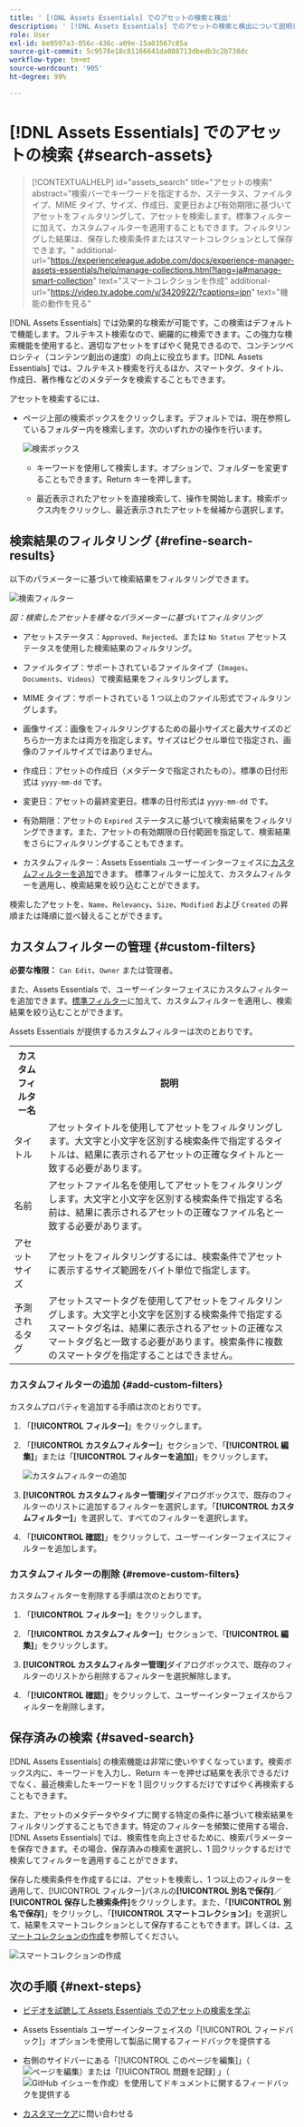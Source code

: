```yaml
---
title: ' [!DNL Assets Essentials] でのアセットの検索と検出'
description: ' [!DNL Assets Essentials] でのアセットの検索と検出について説明します。'
role: User
exl-id: be9597a3-056c-436c-a09e-15a03567c85a
source-git-commit: 5c9578e18c81166641da088713dbedb3c2b738dc
workflow-type: tm+mt
source-wordcount: '905'
ht-degree: 99%

---
```


# [!DNL Assets Essentials] でのアセットの検索  {#search-assets}

>[!CONTEXTUALHELP]
>id="assets_search"
>title="アセットの検索"
>abstract="検索バーでキーワードを指定するか、ステータス、ファイルタイプ、MIME タイプ、サイズ、作成日、変更日および有効期限に基づいてアセットをフィルタリングして、アセットを検索します。標準フィルターに加えて、カスタムフィルターを適用することもできます。フィルタリングした結果は、保存した検索条件またはスマートコレクションとして保存できます。"
>additional-url="https://experienceleague.adobe.com/docs/experience-manager-assets-essentials/help/manage-collections.html?lang=ja#manage-smart-collection" text="スマートコレクションを作成"
>additional-url="https://video.tv.adobe.com/v/3420922/?captions=jpn" text="機能の動作を見る"

[!DNL Assets Essentials] では効果的な検索が可能です。この検索はデフォルトで機能します。フルテキスト検索なので、網羅的に検索できます。この強力な検索機能を使用すると、適切なアセットをすばやく発見できるので、コンテンツベロシティ（コンテンツ創出の速度）の向上に役立ちます。[!DNL Assets Essentials] では、フルテキスト検索を行えるほか、スマートタグ、タイトル、作成日、著作権などのメタデータを検索することもできます。

アセットを検索するには、

* ページ上部の検索ボックスをクリックします。デフォルトでは、現在参照しているフォルダー内を検索します。次のいずれかの操作を行います。

  ![検索ボックス](assets/search-box.png)

   * キーワードを使用して検索します。オプションで、フォルダーを変更することもできます。Return キーを押します。

   * 最近表示されたアセットを直接検索して、操作を開始します。検索ボックス内をクリックし、最近表示されたアセットを候補から選択します。

## 検索結果のフィルタリング {#refine-search-results}

以下のパラメーターに基づいて検索結果をフィルタリングできます。

![検索フィルター](assets/filters1.png)

*図：検索したアセットを様々なパラメーターに基づいてフィルタリング*

* アセットステータス：`Approved`、`Rejected`、または `No Status` アセットステータスを使用した検索結果のフィルタリング。

* ファイルタイプ：サポートされているファイルタイプ（`Images`、`Documents`、`Videos`）で検索結果をフィルタリングします。
* MIME タイプ：サポートされている 1 つ以上のファイル形式でフィルタリングします。<!-- TBD:  [supported file formats](/help/using/supported-file-formats.md). -->
* 画像サイズ：画像をフィルタリングするための最小サイズと最大サイズのどちらか一方または両方を指定します。サイズはピクセル単位で指定され、画像のファイルサイズではありません。
* 作成日：アセットの作成日（メタデータで指定されたもの）。標準の日付形式は `yyyy-mm-dd` です。
* 変更日：アセットの最終変更日。標準の日付形式は `yyyy-mm-dd` です。

* 有効期限：アセットの `Expired` ステータスに基づいて検索結果をフィルタリングできます。また、アセットの有効期限の日付範囲を指定して、検索結果をさらにフィルタリングすることもできます。

* カスタムフィルター：Assets Essentials ユーザーインターフェイスに[カスタムフィルターを追加](#custom-filters)できます。 標準フィルターに加えて、カスタムフィルターを適用し、検索結果を絞り込むことができます。

検索したアセットを、`Name`、`Relevancy`、`Size`、`Modified` および `Created` の昇順または降順に並べ替えることができます。

## カスタムフィルターの管理 {#custom-filters}

**必要な権限：** `Can Edit`、`Owner` または管理者。

また、Assets Essentials で、ユーザーインターフェイスにカスタムフィルターを追加できます。[標準フィルター](#refine-search-results)に加えて、カスタムフィルターを適用し、検索結果を絞り込むことができます。

Assets Essentials が提供するカスタムフィルターは次のとおりです。

<table>
    <tbody>
     <tr>
      <th><strong>カスタムフィルター名</strong></th>
      <th><strong>説明</strong></th>
     </tr>
     <tr>
      <td>タイトル</td>
      <td>アセットタイトルを使用してアセットをフィルタリングします。大文字と小文字を区別する検索条件で指定するタイトルは、結果に表示されるアセットの正確なタイトルと一致する必要があります。</td>
     </tr>
     <tr>
      <td>名前</td>
      <td>アセットファイル名を使用してアセットをフィルタリングします。大文字と小文字を区別する検索条件で指定する名前は、結果に表示されるアセットの正確なファイル名と一致する必要があります。</td>
     </tr>
     <tr>
      <td>アセットサイズ</td>
      <td>アセットをフィルタリングするには、検索条件でアセットに表示するサイズ範囲をバイト単位で指定します。</td>
     </tr>
     <tr>
      <td>予測されるタグ</td>
      <td>アセットスマートタグを使用してアセットをフィルタリングします。大文字と小文字を区別する検索条件で指定するスマートタグ名は、結果に表示されるアセットの正確なスマートタグ名と一致する必要があります。検索条件に複数のスマートタグを指定することはできません。</td>
     </tr>    
    </tbody>
   </table>

<!--
   You can use a wildcard operator (*) to enable Assets Essentials to display assets in the results that partially match the search criteria. For example, if you define <b>ma*</b> as the search criteria, Assets Essentials displays assets with title, such as, market, marketing, man, manchester, and so on in the results.

   You can use a wildcard operator (*) to enable Assets Essentials to display assets in the results that partially match the search criteria.

   You can use a wildcard operator (*) to enable Assets Essentials to display assets in the results that partially match the search criteria. You can specify multiple smart tags separated by a comma in the search criteria.

   -->

### カスタムフィルターの追加 {#add-custom-filters}

カスタムプロパティを追加する手順は次のとおりです。

1. 「**[!UICONTROL フィルター]**」をクリックします。

1. 「**[!UICONTROL カスタムフィルター]**」セクションで、「**[!UICONTROL 編集]**」または「**[!UICONTROL フィルターを追加]**」をクリックします。

   ![カスタムフィルターの追加](assets/add-custom-filters.png)

1. **[!UICONTROL カスタムフィルター管理]**&#x200B;ダイアログボックスで、既存のフィルターのリストに追加するフィルターを選択します。「**[!UICONTROL カスタムフィルター]**」を選択して、すべてのフィルターを選択します。

1. 「**[!UICONTROL 確認]**」をクリックして、ユーザーインターフェイスにフィルターを追加します。

### カスタムフィルターの削除 {#remove-custom-filters}

カスタムフィルターを削除する手順は次のとおりです。

1. 「**[!UICONTROL フィルター]**」をクリックします。

1. 「**[!UICONTROL カスタムフィルター]**」セクションで、「**[!UICONTROL 編集]**」をクリックします。

1. **[!UICONTROL カスタムフィルター管理]**&#x200B;ダイアログボックスで、既存のフィルターのリストから削除するフィルターを選択解除します。

1. 「**[!UICONTROL 確認]**」をクリックして、ユーザーインターフェイスからフィルターを削除します。


## 保存済みの検索 {#saved-search}

[!DNL Assets Essentials] の検索機能は非常に使いやすくなっています。検索ボックス内に、キーワードを入力し、Return キーを押せば結果を表示できるだけでなく、最近検索したキーワードを 1 回クリックするだけですばやく再検索することもできます。

また、アセットのメタデータやタイプに関する特定の条件に基づいて検索結果をフィルタリングすることもできます。特定のフィルターを頻繁に使用する場合、[!DNL Assets Essentials] では、検索性を向上させるために、検索パラメーターを保存できます。その場合、保存済みの検索を選択し、1 回クリックするだけで検索してフィルターを適用することができます。

保存した検索条件を作成するには、アセットを検索し、1 つ以上のフィルターを適用して、[!UICONTROL フィルター]パネルの&#x200B;**[!UICONTROL 別名で保存]**／**[!UICONTROL 保存した検索条件]**&#x200B;をクリックします。また、「**[!UICONTROL 別名で保存]**」をクリックし、「**[!UICONTROL スマートコレクション]**」を選択して、結果をスマートコレクションとして保存することもできます。詳しくは、[スマートコレクションの作成](manage-collections.md#create-a-smart-collection)を参照してください。

![スマートコレクションの作成](assets/create-smart-collection.png)

<!-- TBD: Search behavior. Full-text search. Ranking and rank boosts. Hidden assets.
Report poor UX that users can only save a filtered search and not a simple search.
.
Are other supported files fully indexed and support full-text search? Eg. audio/videos files can at best have metadata indexed.
Anything about ranking of assets displayed in search results?

What about temporarily hiding an asset (suspending search on it) from the search results? If an asset is undergoing review collaboration, should it be used by others? Should it be hidden in search?

When userA is searching and userB add an asset that matches search results, will the asset display in search as soon as userA refreshes the page? Assuming indexing is near real-time. May not be so for bulk uploads.
-->

## 次の手順 {#next-steps}

* [ビデオを試聴して Assets Essentials でのアセットの検索を学ぶ](https://experienceleague.adobe.com/docs/experience-manager-learn/assets-essentials/basics/using.html?lang=ja)

* Assets Essentials ユーザーインターフェイスの「[!UICONTROL フィードバック]」オプションを使用して製品に関するフィードバックを提供する

* 右側のサイドバーにある「[!UICONTROL このページを編集]」（![ページを編集](assets/do-not-localize/edit-page.png)）または「[!UICONTROL 問題を記録] 」（![GitHub イシューを作成](assets/do-not-localize/github-issue.png)）を使用してドキュメントに関するフィードバックを提供する

* [カスタマーケア](https://experienceleague.adobe.com/?support-solution=General&amp;lang=ja#support)に問い合わせる
